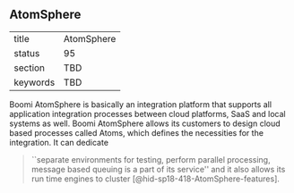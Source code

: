## AtomSphere


|          |            |
| -------- | ---------- |
| title    | AtomSphere |
| status   | 95         |
| section  | TBD        |
| keywords | TBD        |




Boomi AtomSphere is basically an integration platform that supports all
application integration processes between cloud platforms, SaaS and
local systems as well. Boomi AtomSphere allows its customers to design
cloud based processes called Atoms, which defines the necessities for
the integration. It can dedicate

> ``separate environments for testing, perform parallel processing,
> message based queuing is a part of its service'' and it also allows
> its run time engines to cluster [@hid-sp18-418-AtomSphere-features].


